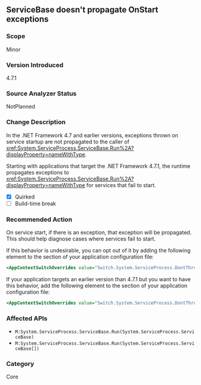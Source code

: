 ## ServiceBase doesn't propagate OnStart exceptions

### Scope

Minor

### Version Introduced
4.7.1

### Source Analyzer Status

NotPlanned

### Change Description

In the .NET Framework 4.7 and earlier versions, exceptions thrown on service startup are not propagated to the caller of <xref:System.ServiceProcess.ServiceBase.Run%2A?displayProperty=nameWithType>.<br/>

Starting with applications that target the .NET Framework 4.7.1, the runtime propagates exceptions to <xref:System.ServiceProcess.ServiceBase.Run%2A?displayProperty=nameWithType> for services that fail to start.

- [x] Quirked
- [ ] Build-time break

### Recommended Action
On service start, if there is an exception, that exception will be propagated. This should help diagnose cases where services fail to start. <br/>

If this behavior is undesirable, you can opt out of it by adding the following <AppContextSwitchOverrides> element to the <runtime> section of your application configuration file:

```xml
<AppContextSwitchOverrides value="Switch.System.ServiceProcess.DontThrowExceptionsOnStart=true" />
```

If your application targets an earlier version than 4.7.1 but you want to have this behavior, add the following <AppContextSwitchOverrides> element to the <runtime> section of your application configuration file:

```xml
<AppContextSwitchOverrides value="Switch.System.ServiceProcess.DontThrowExceptionsOnStart=false" />
```

### Affected APIs
* `M:System.ServiceProcess.ServiceBase.Run(System.ServiceProcess.ServiceBase)`
* `M:System.ServiceProcess.ServiceBase.Run(System.ServiceProcess.ServiceBase[])`

### Category
Core